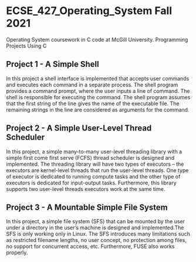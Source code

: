 # ECSE_427_Operating_System Fall 2021
Operating System coursework in C code at McGill University.
Programming Projects Using C

## **Project 1** - A Simple Shell
In this project a shell interface is implemented that accepts user commands and executes each command in a separate process. The shell program provides a command prompt, where the user inputs a line of command. The shell is responsible for executing the command. The shell program assumes that the first string of the line gives the name of the executable file. The remaining strings in the line are considered as arguments for the command.

## **Project 2** - A Simple User-Level Thread Scheduler
In this project, a simple many-to-many user-level threading library with a simple first come first serve (FCFS) thread scheduler is designed and implemented. The threading library will have two types of executors – the executors are kernel-level threads that run the user-level threads. One type of executor is dedicated to running compute tasks and the other type of executors is dedicated for input-output tasks. Furthermore, this library supports two user-level threads executors work at the same time.

## **Project 3** - A Mountable Simple File System
In this project, a simple file system (SFS) that can be mounted by the user under a directory in the user’s machine is designed and implemented.The SFS is only working only in Linux. The SFS introduces many limitations such as restricted filename lengths, no user concept, no protection among files, no support for concurrent access, etc. Furthermore, FUSE also works properly.
